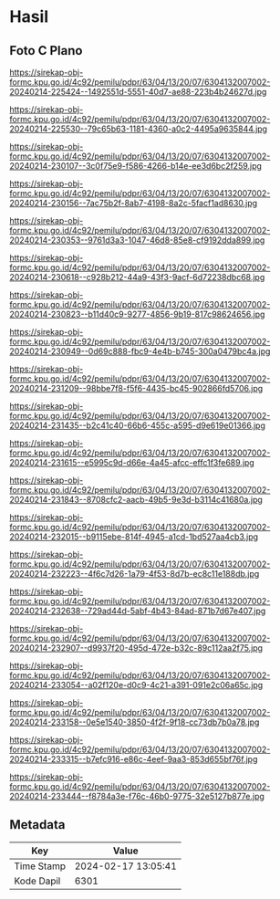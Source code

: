# Hasil

## Foto C Plano

https://sirekap-obj-formc.kpu.go.id/4c92/pemilu/pdpr/63/04/13/20/07/6304132007002-20240214-225424--1492551d-5551-40d7-ae88-223b4b24627d.jpg

https://sirekap-obj-formc.kpu.go.id/4c92/pemilu/pdpr/63/04/13/20/07/6304132007002-20240214-225530--79c65b63-1181-4360-a0c2-4495a9635844.jpg

https://sirekap-obj-formc.kpu.go.id/4c92/pemilu/pdpr/63/04/13/20/07/6304132007002-20240214-230107--3c0f75e9-f586-4266-b14e-ee3d6bc2f259.jpg

https://sirekap-obj-formc.kpu.go.id/4c92/pemilu/pdpr/63/04/13/20/07/6304132007002-20240214-230156--7ac75b2f-8ab7-4198-8a2c-5facf1ad8630.jpg

https://sirekap-obj-formc.kpu.go.id/4c92/pemilu/pdpr/63/04/13/20/07/6304132007002-20240214-230353--9761d3a3-1047-46d8-85e8-cf9192dda899.jpg

https://sirekap-obj-formc.kpu.go.id/4c92/pemilu/pdpr/63/04/13/20/07/6304132007002-20240214-230618--c928b212-44a9-43f3-9acf-6d72238dbc68.jpg

https://sirekap-obj-formc.kpu.go.id/4c92/pemilu/pdpr/63/04/13/20/07/6304132007002-20240214-230823--b11d40c9-9277-4856-9b19-817c98624656.jpg

https://sirekap-obj-formc.kpu.go.id/4c92/pemilu/pdpr/63/04/13/20/07/6304132007002-20240214-230949--0d69c888-fbc9-4e4b-b745-300a0479bc4a.jpg

https://sirekap-obj-formc.kpu.go.id/4c92/pemilu/pdpr/63/04/13/20/07/6304132007002-20240214-231209--98bbe7f8-f5f6-4435-bc45-902866fd5706.jpg

https://sirekap-obj-formc.kpu.go.id/4c92/pemilu/pdpr/63/04/13/20/07/6304132007002-20240214-231435--b2c41c40-66b6-455c-a595-d9e619e01366.jpg

https://sirekap-obj-formc.kpu.go.id/4c92/pemilu/pdpr/63/04/13/20/07/6304132007002-20240214-231615--e5995c9d-d66e-4a45-afcc-effc1f3fe689.jpg

https://sirekap-obj-formc.kpu.go.id/4c92/pemilu/pdpr/63/04/13/20/07/6304132007002-20240214-231843--8708cfc2-aacb-49b5-9e3d-b3114c41680a.jpg

https://sirekap-obj-formc.kpu.go.id/4c92/pemilu/pdpr/63/04/13/20/07/6304132007002-20240214-232015--b9115ebe-814f-4945-a1cd-1bd527aa4cb3.jpg

https://sirekap-obj-formc.kpu.go.id/4c92/pemilu/pdpr/63/04/13/20/07/6304132007002-20240214-232223--4f6c7d26-1a79-4f53-8d7b-ec8c11e188db.jpg

https://sirekap-obj-formc.kpu.go.id/4c92/pemilu/pdpr/63/04/13/20/07/6304132007002-20240214-232638--729ad44d-5abf-4b43-84ad-871b7d67e407.jpg

https://sirekap-obj-formc.kpu.go.id/4c92/pemilu/pdpr/63/04/13/20/07/6304132007002-20240214-232907--d9937f20-495d-472e-b32c-89c112aa2f75.jpg

https://sirekap-obj-formc.kpu.go.id/4c92/pemilu/pdpr/63/04/13/20/07/6304132007002-20240214-233054--a02f120e-d0c9-4c21-a391-091e2c06a65c.jpg

https://sirekap-obj-formc.kpu.go.id/4c92/pemilu/pdpr/63/04/13/20/07/6304132007002-20240214-233158--0e5e1540-3850-4f2f-9f18-cc73db7b0a78.jpg

https://sirekap-obj-formc.kpu.go.id/4c92/pemilu/pdpr/63/04/13/20/07/6304132007002-20240214-233315--b7efc916-e86c-4eef-9aa3-853d655bf76f.jpg

https://sirekap-obj-formc.kpu.go.id/4c92/pemilu/pdpr/63/04/13/20/07/6304132007002-20240214-233444--f8784a3e-f76c-46b0-9775-32e5127b877e.jpg


## Metadata

| Key        | Value               |
| ---------- | ------------------- |
| Time Stamp | 2024-02-17 13:05:41 |
| Kode Dapil | 6301                |



